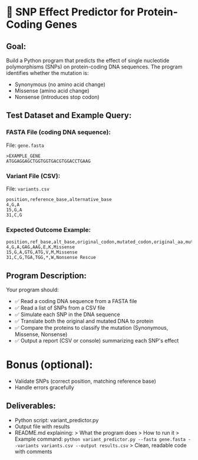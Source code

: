 # 🧬 SNP Effect Predictor for Protein-Coding Genes

## Goal:
Build a Python program that predicts the effect of single nucleotide polymorphisms (SNPs) on protein-coding DNA sequences. The program identifies whether the mutation is:
- Synonymous (no amino acid change)
- Missense (amino acid change)
- Nonsense (introduces stop codon)

## Test Dataset and Example Query:
### FASTA File (coding DNA sequence):
File: `gene.fasta`
```
>EXAMPLE_GENE
ATGGAGGAGCTGGTGGTGACGTGGACCTGAAG
```

### Variant File (CSV):
File: `variants.csv`
```
position,reference_base,alternative_base
4,G,A
15,G,A
31,C,G
```

### Expected Outcome Example:
```
position,ref_base,alt_base,original_codon,mutated_codon,original_aa,mutated_aa,mutation_type
4,G,A,GAG,AAG,E,K,Missense
15,G,A,GTG,ATG,V,M,Missense
31,C,G,TGA,TGG,*,W,Nonsense Rescue
```

## Program Description:
Your program should:
- ✅ Read a coding DNA sequence from a FASTA file
- ✅ Read a list of SNPs from a CSV file
- ✅ Simulate each SNP in the DNA sequence
- ✅ Translate both the original and mutated DNA to protein
- ✅ Compare the proteins to classify the mutation (Synonymous, Missense, Nonsense)
- ✅ Output a report (CSV or console) summarizing each SNP's effect

# Bonus (optional):
- Validate SNPs (correct position, matching reference base)
- Handle errors gracefully

## Deliverables:
- Python script: variant_predictor.py
- Output file with results
- README.md explaining:
    \> What the program does
    \> How to run it
    \> Example command:
      `python variant_predictor.py --fasta gene.fasta --variants variants.csv --output results.csv`
    \> Clean, readable code with comments
